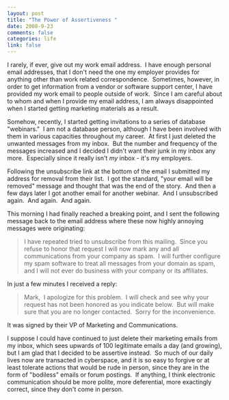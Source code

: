 ```yaml
--- 
layout: post
title: "The Power of Assertiveness "
date: 2008-9-23
comments: false
categories: life
link: false
---
```

I rarely, if ever, give out my work email address.  I have enough personal email addresses, that I don't need the one my employer provides for anything other than work related correspondence.  Sometimes, however, in order to get information from a vendor or software support center, I have provided my work email to people outside of work.  Since I am careful about to whom and when I provide my email address, I am always disappointed when I started getting marketing materials as a result.

Somehow, recently, I started getting invitations to a series of database "webinars."  I am not a database person, although I have been involved with them in various capacities throughout my career.  At first I just deleted the unwanted messages from my inbox.  But the number and frequency of the messages increased and I decided I didn't want their junk in my inbox any more.  Especially since it really isn't <em>my </em>inbox - it's my employers.

Following the unsubscribe link at the bottom of the email I submitted my address for removal from their list.  I got the standard, "your email will be removed" message and thought that was the end of the story.  And then a few days later I got another email for another webinar.  And I unsubscribed again.  And again.  And again.

This morning I had finally reached a breaking point, and I sent the following message back to the email address where these now highly annoying messages were originating:
<blockquote>I have repeated tried to unsubscribe from this mailing.  Since you refuse to honor that request I will now mark any and all communications from your company as spam.  I will further configure my spam software to treat all messages from your domain as spam, and I will not ever do business with your company or its affiliates.</blockquote>
In just a few minutes I received a reply:
<blockquote>Mark,  I apologize for this problem.  I will check and see why your request has not been honored as you indicate below.  But will make sure that you are no longer contacted.  Sorry for the inconvenience.  </blockquote>
It was signed by their VP of Marketing and Communications.

I suppose I could have continued to just delete their marketing emails from my inbox, which sees upwards of 100 legitimate emails a day (and growing), but I am glad that I decided to be assertive instead.  So much of our daily lives now are transacted in cyberspace, and it is so easy to forgive or at least tolerate actions that would be rude in person, since they are in the form of "bodiless" emails or forum postings.  If anything, I think electronic communication should be more polite, more deferential, more exactingly correct, since they don't come in person.

